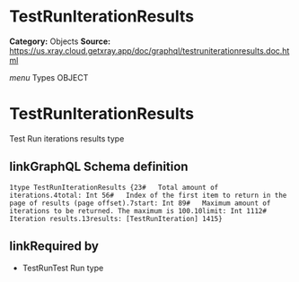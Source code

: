 # TestRunIterationResults

**Category:** Objects
**Source:** https://us.xray.cloud.getxray.app/doc/graphql/testruniterationresults.doc.html

*menu* Types OBJECT
 # TestRunIterationResults
 Test Run iterations results type

## linkGraphQL Schema definition
 `1type TestRunIterationResults {23#   Total amount of iterations.4total: Int 56#   Index of the first item to return in the page of results (page offset).7start: Int 89#   Maximum amount of iterations to be returned. The maximum is 100.10limit: Int 1112#   Iteration results.13results: [TestRunIteration] 1415}`
## linkRequired by
 - TestRunTest Run type